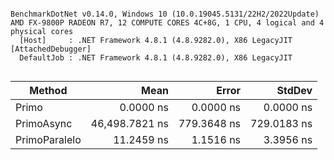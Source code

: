```

BenchmarkDotNet v0.14.0, Windows 10 (10.0.19045.5131/22H2/2022Update)
AMD FX-9800P RADEON R7, 12 COMPUTE CORES 4C+8G, 1 CPU, 4 logical and 4 physical cores
  [Host]     : .NET Framework 4.8.1 (4.8.9282.0), X86 LegacyJIT [AttachedDebugger]
  DefaultJob : .NET Framework 4.8.1 (4.8.9282.0), X86 LegacyJIT


```
| Method        | Mean           | Error       | StdDev      |
|-------------- |---------------:|------------:|------------:|
| Primo         |      0.0000 ns |   0.0000 ns |   0.0000 ns |
| PrimoAsync    | 46,498.7821 ns | 779.3648 ns | 729.0183 ns |
| PrimoParalelo |     11.2459 ns |   1.1516 ns |   3.3956 ns |
